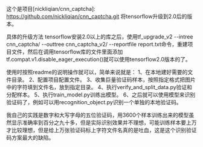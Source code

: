 这个是项目[nickliqian/cnn_captcha]: https://github.com/nickliqian/cnn_captcha.git 将tensorflow升级到2.0后的版本。

具体的升级方法
tensorflow安装2.0以上的库之后，使用tf_upgrade_v2 --intree cnn_captcha/ --outtree cnn_captcha_v2/ --reportfile report.txt命令，重建项目文件，然后在调用tensorflow库的文件里面添加tf.compat.v1.disable_eager_execution()就可以使用tensorflow2.0版本的了。

使用时按照readme的说明操作就可以，简单来说就是：
1、在本地建好需要的文件目录。
2、配置项目配置文件。
3、收集巨量验证码样本，按照指定格式把图片中的字符填到文件名，放到指定目录。
4、执行verify_and_split_data.py验证和分配样本。
5、执行train_model.py训练出模型。
6、之后就可以使用模型来识别验证码了，例如可以用recognition_object.py识别一个单独的本地验证码。

我自己的实践是数字和大写字母的五位验证码，用3600个样本训练出来的模型虽然显示准确率到百分之九十多，但是实际识别效果并不理想，可能训练样本要上万才比较理想，但是给上万张验证码标上字符文件名真的是吐血，这是这个识别验证码方案最大的缺陷。
